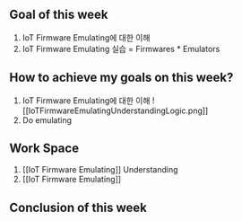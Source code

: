 ## Goal of this week
1. IoT Firmware Emulating에 대한 이해
2. IoT Firmware Emulating 실습 = Firmwares * Emulators

## How to achieve my goals on this week?

1. IoT Firmware Emulating에 대한 이해 ![[IoTFirmwareEmulatingUnderstandingLogic.png]]
2. Do emulating

## Work Space
1. [[IoT Firmware Emulating]] Understanding
2. [[IoT Firmware Emulating]]

## Conclusion of this week

